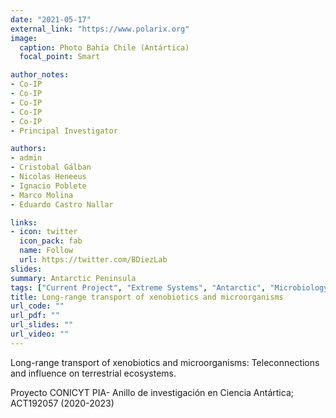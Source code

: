 ```yaml
---
date: "2021-05-17"
external_link: "https://www.polarix.org"
image:
  caption: Photo Bahía Chile (Antártica)
  focal_point: Smart

author_notes:
- Co-IP
- Co-IP
- Co-IP
- Co-IP
- Co-IP
- Principal Investigator

authors:
- admin
- Cristobal Gálban
- Nicolas Heneeus
- Ignacio Poblete
- Marco Molina
- Eduardo Castro Nallar

links:
- icon: twitter
  icon_pack: fab
  name: Follow
  url: https://twitter.com/BDiezLab
slides: 
summary: Antarctic Peninsula
tags: ["Current Project", "Extreme Systems", "Antarctic", "Microbiology", "Virology"]
title: Long-range transport of xenobiotics and microorganisms
url_code: ""
url_pdf: ""
url_slides: ""
url_video: ""
---
```


Long-range transport of xenobiotics and microorganisms: Teleconnections and influence on terrestrial ecosystems.


Proyecto CONICYT PIA- Anillo de investigación en Ciencia Antártica; ACT192057 (2020-2023)